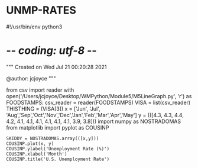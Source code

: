 # UNMP-RATES

#!/usr/bin/env python3
# -*- coding: utf-8 -*-
"""
Created on Wed Jul 21 00:20:28 2021

@author: jcjoyce
"""


from csv import reader 
with open('/Users/jcjoyce/Desktop/WMPython/Module5/M5LineGraph.py', 'r') as FOODSTAMPS:
    csv_reader = reader(FOODSTAMPS)
    VISA = list(csv_reader)
    THISTHING = (VISA[3])
    x = ['Jun', 'Jul', 'Aug','Sep','Oct','Nov','Dec','Jan','Feb','Mar','Apr','May']
    y = (([4.3, 4.3, 4.4, 4.2, 4.1, 4.1, 4.1, 4.1, 4.1, 4.1, 3.9, 3.8]))
    import numpy as NOSTRADOMAS
    from matplotlib import pyplot as COUSINP
    
    SKIDDY = NOSTRADOMAS.array(([x,y]))
    COUSINP.plot(x, y)
    COUSINP.ylabel('Unemployment Rate (%)')
    COUSINP.xlabel('Month')
    COUSINP.title('U.S. Unemployment Rate')
